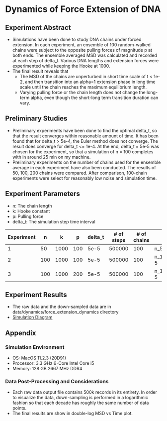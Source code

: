 # Dynamics of Force Extension of DNA

## Experiment Abstract
- Simulations have been done to study DNA chains under forced extension. In each experiment, an ensemble of
100 random-walked chains were subject to the opposite pulling forces of magnitude p at both ends. The ensemble averaged 
MSD was calculated and recorded at each step of delta_t. Various DNA lengths and extension forces were experimented 
while keeping the Hooke at 1000.
- The final result reveals that
    - The MSD of the chains are unperturbed in short time scale of t < 1e-2, and then transition 
into an alpha=1 extension phase in long time scale until the chain reaches the maximum equilibrium length.
    - Varying pulling force or the chain length does not change the long-term alpha, even though the short-long
    term transition duration can vary.

## Preliminary Studies
- Preliminary experiments have been done to find the optimal delta_t, so that the result converges within reasonable amount 
of time. It has been found that for delta_t > 5e-4, the Euler method does not converge. The result does converge for 
delta_t <= 1e-4. At the end, delta_t = 5e-5 was chosen for the experiment, so that a simulation of n = 100 completes with
in around 25 min on my machine.
- Preliminary experiments on the number of chains used for the ensemble average in each experiment have also been conducted. 
The results of 50, 100, 200 chains were compared. After comparison, 100-chain experiments were select for reasonably low
noise and simulation time. 

## Experiment Parameters
- n: The chain length
- k: Hooke constant
- p: Pulling force
- delta_t: The simulation step time interval

| Experiment | n | k | p | delta_t | # of steps | # of chains | Data Directory |
| --- | --- | --- | --- | --- | --- | --- | --- |
| 1 | 50 | 1000 | 100 | 5e-5 | 500000 | 100 | n_50_k_1000_p_100_delta_t_5e-5 |
| 2 | 100 | 1000 | 100 | 5e-5 | 500000 | 100 | n_100_k_1000_p_100_delta_t_5e-5 |
| 3 | 100 | 1000 | 200 | 5e-5 | 500000 | 100 | n_100_k_1000_p_200_delta_t_5e-5 |

## Experiment Results
- The raw data and the down-sampled data are in data/dynamics/force_extension_dynamics directory
- [Simulation Diagram](https://docs.google.com/spreadsheets/d/e/2PACX-1vQ0MQw2Pa8abpHk2KiH6BZaIXhbKDfTusS5cA4SvKvIuDEg80QPQF26xqr-rOOgEevIqeUlIlV-2yPD/pubchart?oid=1729019559&format=interactive)

## Appendix
### Simulation Environment
- OS: MacOS 11.2.3 (20D91)
- Processor: 3.3 GHz 6-Core Intel Core i5
- Memory: 128 GB 2667 MHz DDR4

### Data Post-Processing and Considerations
- Each raw data output file contains 500k records in its entirety. In order to visualize the data, down-sampling is 
performed in a logarithmic fashion so that each decade has roughly the same number of data points.
- The final results are show in double-log MSD vs Time plot.

